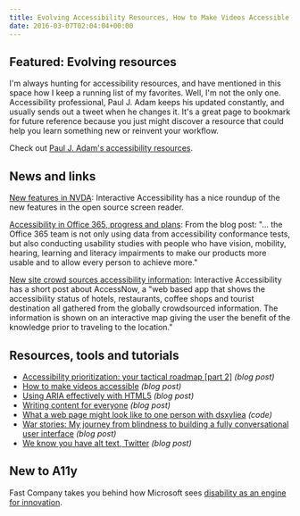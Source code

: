```yaml
---
title: Evolving Accessibility Resources, How to Make Videos Accessible, Microsoft's New Design Approach and More
date: 2016-03-07T02:04:04+00:00
---
```


## Featured: Evolving resources

I'm always hunting for accessibility resources, and have mentioned in this space how I keep a running list of my favorites. Well, I'm not the only one. Accessibility professional, Paul J. Adam keeps his updated constantly, and usually sends out a tweet when he changes it. It's a great page to bookmark for future reference because you just might discover a resource that could help you learn something new or reinvent your workflow.

Check out [Paul J. Adam's accessibility resources](http://pauljadam.com/#/resources).

## News and links

[New features in NVDA](http://www.interactiveaccessibility.com/news/new-features-nvda-20161): Interactive Accessibility has a nice roundup of the new features in the open source screen reader.

[Accessibility in Office 365, progress and plans](https://blogs.office.com/2016/02/22/accessibility-in-office-365-progress-in-2015-and-plans-for-2016/): From the blog post: "... the Office 365 team is not only using data from accessibility conformance tests, but also conducting usability studies with people who have vision, mobility, hearing, learning and literacy impairments to make our products more usable and to allow every person to achieve more."

[New site crowd sources accessibility information](http://www.interactiveaccessibility.com/news/crowd-sourcing-accessibility): Interactive Accessibility has a short post about AccessNow, a "web based app that shows the accessibility status of hotels, restaurants, coffee shops and tourist destination all gathered from the globally crowdsourced information. The information is shown on an interactive map giving the user the benefit of the knowledge prior to traveling to the location."

## Resources, tools and tutorials

* [Accessibility prioritization: your tactical roadmap \[part 2\]](http://www.deque.com/blog/accessibility-prioritization-tactical-roadmap-part-ii/) _(blog post)_
* [How to make videos accessible](http://www.practicalecommerce.com/articles/97439-How-to-Make-Videos-Accessible-for-Blind-Disabled-Users) _(blog post)_
* [Using ARIA effectively with HTML5](http://www.sitepoint.com/how-to-use-aria-effectively-with-html5/) _(blog post)_
* [Writing content for everyone](https://gds.blog.gov.uk/2016/02/23/writing-content-for-everyone/) _(blog post)_
* [What a web page might look like to one person with dsxyliea](http://geon.github.io/programming/2016/03/03/dsxyliea) _(code)_
* [War stories: My journey from blindness to building a fully conversational user interface](https://backchannel.com/war-stories-my-journey-from-blindness-to-building-a-fully-conversational-user-interface-5ffb74a74c6d) _(blog post)_
* [We know you have alt text, Twitter](http://adrianroselli.com/2016/03/we-know-you-have-alt-text-twitter.html) _(blog post)_

## New to A11y

Fast Company takes you behind how Microsoft sees [disability as an engine for innovation](http://www.fastcodesign.com/3054927/the-big-idea/microsofts-inspiring-bet-on-a-radical-new-type-of-design-thinking).